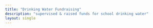 ```yaml
---
title: "Drinking Water Fundraising"
description: "supervised & raised funds for school drinking water"
layout: single
---
```

